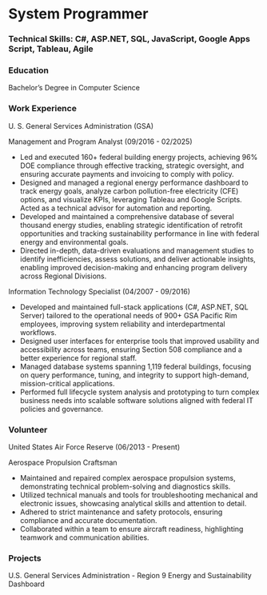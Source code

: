 # System Programmer

### Technical Skills: C#, ASP.NET, SQL, JavaScript, Google Apps Script, Tableau, Agile

### Education
Bachelor’s Degree in Computer Science

### Work Experience
U. S. General Services Administration (GSA)

Management and Program Analyst (09/2016 - 02/2025)
- Led and executed 160+ federal building energy projects, achieving 96% DOE compliance through effective tracking, strategic oversight, and ensuring accurate payments and invoicing to comply with policy.
- Designed and managed a regional energy performance dashboard to track energy goals, analyze carbon pollution-free electricity (CFE) options, and visualize KPIs, leveraging Tableau and Google Scripts. Acted as a technical advisor for automation and reporting.
- Developed and maintained a comprehensive database of several thousand energy studies, enabling strategic identification of retrofit opportunities and tracking sustainability performance in line with federal energy and environmental goals.
- Directed in-depth, data-driven evaluations and management studies to identify inefficiencies, assess solutions, and deliver actionable insights, enabling improved decision-making and enhancing program delivery across Regional Divisions.

Information Technology Specialist (04/2007 - 09/2016)
- Developed and maintained full-stack applications (C#, ASP.NET, SQL Server) tailored to the operational needs of 900+ GSA Pacific Rim employees, improving system reliability and interdepartmental workflows.
- Designed user interfaces for enterprise tools that improved usability and accessibility across teams, ensuring Section 508 compliance and a better experience for regional staff.
- Managed database systems spanning 1,119 federal buildings, focusing on query performance, tuning, and integrity to support high-demand, mission-critical applications.
- Performed full lifecycle system analysis and prototyping to turn complex business needs into scalable software solutions aligned with federal IT policies and governance.

### Volunteer
United States Air Force Reserve (06/2013 - Present)

Aerospace Propulsion Craftsman

- Maintained and repaired complex aerospace propulsion systems, demonstrating technical problem-solving and diagnostics skills.
- Utilized technical manuals and tools for troubleshooting mechanical and electronic issues, showcasing analytical skills and attention to detail.
- Adhered to strict maintenance and safety protocols, ensuring compliance and accurate documentation.
- Collaborated within a team to ensure aircraft readiness, highlighting teamwork and communication abilities.

### Projects
U.S. General Services Administration - Region 9 Energy and Sustainability Dashboard
